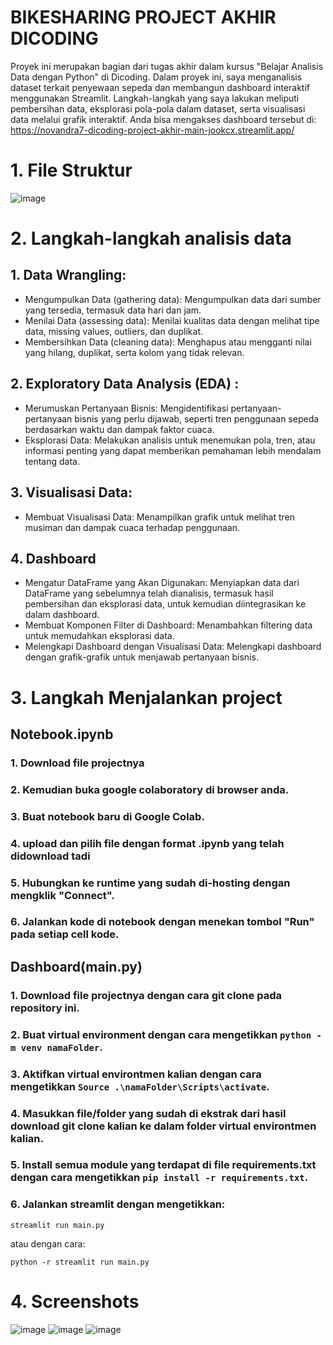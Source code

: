 # BIKESHARING PROJECT AKHIR DICODING

Proyek ini merupakan bagian dari tugas akhir dalam kursus "Belajar Analisis Data dengan Python" di Dicoding. Dalam proyek ini, saya menganalisis dataset terkait penyewaan sepeda dan membangun dashboard interaktif menggunakan Streamlit. Langkah-langkah yang saya lakukan meliputi pembersihan data, eksplorasi pola-pola dalam dataset, serta visualisasi data melalui grafik interaktif. Anda bisa mengakses dashboard tersebut di: https://novandra7-dicoding-project-akhir-main-jookcx.streamlit.app/

# 1. File Struktur
![image](https://github.com/user-attachments/assets/94149bd8-3d06-4952-ab88-1ee1b492ef80)

# 2. Langkah-langkah analisis data
## 1. Data Wrangling:
- Mengumpulkan Data (gathering data): Mengumpulkan data dari sumber yang tersedia, termasuk data hari dan jam.
- Menilai Data (assessing data): Menilai kualitas data dengan melihat tipe data, missing values, outliers, dan duplikat.
- Membersihkan Data (cleaning data): Menghapus atau mengganti nilai yang hilang, duplikat, serta kolom yang tidak relevan.

## 2. Exploratory Data Analysis (EDA) :
- Merumuskan Pertanyaan Bisnis: Mengidentifikasi pertanyaan-pertanyaan bisnis yang perlu dijawab, seperti tren penggunaan sepeda berdasarkan waktu dan dampak faktor cuaca.
- Eksplorasi Data: Melakukan analisis untuk menemukan pola, tren, atau informasi penting yang dapat memberikan pemahaman lebih mendalam tentang data.

## 3. Visualisasi Data:
- Membuat Visualisasi Data: Menampilkan grafik untuk melihat tren musiman dan dampak cuaca terhadap penggunaan.

## 4. Dashboard
- Mengatur DataFrame yang Akan Digunakan: Menyiapkan data dari DataFrame yang sebelumnya telah dianalisis, termasuk hasil pembersihan dan eksplorasi data, untuk kemudian diintegrasikan ke dalam dashboard.
- Membuat Komponen Filter di Dashboard: Menambahkan filtering data untuk memudahkan eksplorasi data.
- Melengkapi Dashboard dengan Visualisasi Data: Melengkapi dashboard dengan grafik-grafik untuk menjawab pertanyaan bisnis.

# 3. Langkah Menjalankan project
## Notebook.ipynb
### 1. Download file projectnya
### 2. Kemudian buka google colaboratory di browser anda.
### 3. Buat notebook baru di Google Colab.
### 4. upload dan pilih file dengan format .ipynb yang telah didownload tadi
### 5. Hubungkan ke runtime yang sudah di-hosting dengan mengklik "Connect".
### 6. Jalankan kode di notebook dengan menekan tombol "Run" pada setiap cell kode.

## Dashboard(main.py)
### 1. Download file projectnya dengan cara git clone pada repository ini.
### 2. Buat virtual environment dengan cara mengetikkan `python -m venv namaFolder`.
### 3. Aktifkan virtual environtmen kalian dengan cara mengetikkan `Source .\namaFolder\Scripts\activate`.
### 4. Masukkan file/folder yang sudah di ekstrak dari hasil download git clone kalian ke dalam folder virtual environtmen kalian.
### 5. Install semua module yang terdapat di file requirements.txt dengan cara mengetikkan `pip install -r requirements.txt`.
### 6. Jalankan streamlit dengan mengetikkan:
```
streamlit run main.py
```
atau dengan cara:
```
python -r streamlit run main.py
```
# 4. Screenshots
![image](https://github.com/user-attachments/assets/824c5349-3eda-43c4-873a-63bcd18e485c)
![image](https://github.com/user-attachments/assets/cdf8af27-e107-4e91-ad47-c23a42d5a44b)
![image](https://github.com/user-attachments/assets/3dcd9965-30c3-4e52-aa93-3272e7ceab1f)



